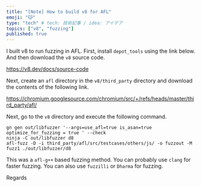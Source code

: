 ```yaml
---
title: "[Note] How to build v8 for AFL"
emoji: "😽"
type: "tech" # tech: 技術記事 / idea: アイデア
topics: ["v8", "fuzzing"]
published: true
---
```



I built v8 to run fuzzing in AFL.
First, install `depot_tools` using the link below.
And then download the `v8` source code.

https://v8.dev/docs/source-code

Next, create an `afl` directory in the `v8/third_party` directory and download the contents of the following link.

https://chromium.googlesource.com/chromium/src/+/refs/heads/master/third_party/afl/

Next, go to the `v8` directory and execute the following command.

```
gn gen out/libfuzzer '--args=use_afl=true is_asan=true optimize_for_fuzzing = true ' --check
ninja -C out/libfuzzer d8
afl-fuzz -D -i third_party/afl/src/testcases/others/js/ -o fuzzout -M fuzz1 ./out/libfuzzer/d8
```

This was a `afl-g++` based fuzzing method.
You can probably use `clang` for faster fuzzing.
You can also use `fuzzilli` or `Dharma` for fuzzing.

Regards